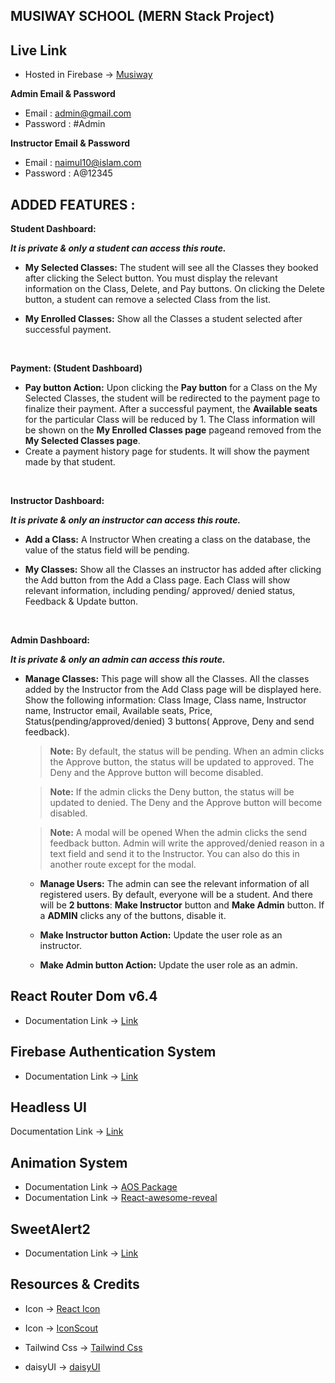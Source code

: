 ## MUSIWAY SCHOOL (MERN Stack Project)

## Live Link

- Hosted in Firebase -> [Musiway](https://musiway-school.web.app/)

**Admin Email & Password**

- Email : admin@gmail.com
- Password : #Admin

**Instructor Email & Password**

- Email : naimul10@islam.com
- Password : A@12345

## ADDED FEATURES :

<!-- Student Dashboard: -->

**Student Dashboard:**

**_It is private & only a student can access this route._**

- **My Selected Classes:** The student will see all the Classes they booked after clicking the Select button. You must display the relevant information on the Class, Delete, and Pay buttons. On clicking the Delete button, a student can remove a selected Class from the list.

- **My Enrolled Classes:** Show all the Classes a student selected after successful payment.

  <br/>

**Payment: (Student Dashboard)**

- **Pay button Action:** Upon clicking the **Pay button** for a Class on the My Selected Classes, the student will be redirected to the payment page to finalize their payment. After a successful payment, the **Available seats** for the particular Class will be reduced by 1. The Class information will be shown on the **My Enrolled Classes page** pageand removed from the **My Selected Classes page**.
- Create a payment history page for students. It will show the payment made by that student.

<br/>
<!-- Instructor Dashboard -->

**Instructor Dashboard:**

**_It is private & only an instructor can access this route._**

- **Add a Class:** A Instructor When creating a class on the database, the value of the status field will be pending.

- **My Classes:** Show all the Classes an instructor has added after clicking the Add button from the Add a Class page. Each Class will show relevant information, including pending/ approved/ denied status, Feedback & Update button.

<br/>
<!-- Admin Dashboard: -->

**Admin Dashboard:**

**_It is private & only an admin can access this route._**

- **Manage Classes:** This page will show all the Classes. All the classes added by the Instructor from the Add Class page will be displayed here. Show the following information: Class Image, Class name, Instructor name, Instructor email, Available seats, Price, Status(pending/approved/denied) 3 buttons( Approve, Deny and send feedback).

  > **Note:** By default, the status will be pending. When an admin clicks the Approve button, the status will be updated to approved. The Deny and the Approve button will become disabled.

  > **Note:** If the admin clicks the Deny button, the status will be updated to denied. The Deny and the Approve button will become disabled.

  > **Note:** A modal will be opened When the admin clicks the send feedback button. Admin will write the approved/denied reason in a text field and send it to the Instructor. You can also do this in another route except for the modal.
  > </br>

  - **Manage Users:** The admin can see the relevant information of all registered users. By default, everyone will be a student. And there will be **2 buttons**: **Make Instructor** button and **Make Admin** button. If a **ADMIN** clicks any of the buttons, disable it.

  - **Make Instructor button Action:** Update the user role as an instructor.

  - **Make Admin button Action:** Update the user role as an admin.
    </br>

## React Router Dom v6.4

- Documentation Link -> [Link](https://reactrouter.com/en/main)

## Firebase Authentication System

- Documentation Link -> [Link](https://firebase.google.com/docs/auth?authuser=0&hl=en)

## Headless UI

Documentation Link -> [Link](https://headlessui.com/)

## Animation System

- Documentation Link -> [ AOS Package ](https://michalsnik.github.io/aos/)
- Documentation Link -> [ React-awesome-reveal](https://react-awesome-reveal.morello.dev/)

## SweetAlert2

- Documentation Link -> [Link](https://sweetalert2.github.io/#examples)

## Resources & Credits

- Icon -> [React Icon](https://react-icons.github.io/react-icons/)
- Icon -> [IconScout ](https://iconscout.com/)

- Tailwind Css -> [Tailwind Css](https://tailwindcss.com/)
- daisyUI -> [daisyUI](https://daisyui.com/)
